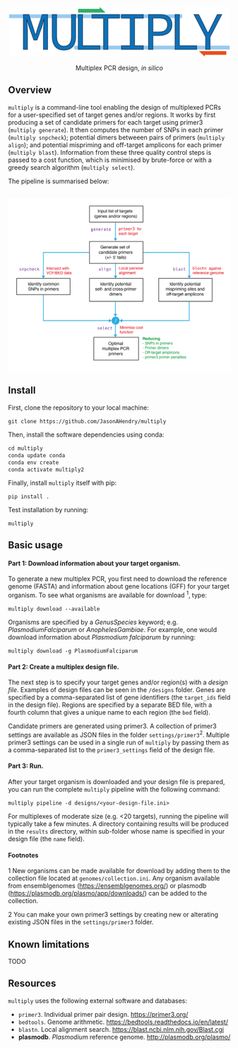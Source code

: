 <p align="center"><img src=".images/multiply-logo.png" width="500"></p>

<p align="center">Multiplex PCR design, <i>in silico</i></p>

## Overview
`multiply` is a command-line tool enabling the design of multiplexed PCRs for a user-specified set of target genes and/or regions. It works by first producing a set of candidate primers for each target using primer3 (`multiply generate`). It then computes the number of SNPs in each primer (`multiply snpcheck`); potential dimers betweeen pairs of primers (`multiply align`); and potential mispriming and off-target amplicons for each primer (`multiply blast`). Information from these three quality control steps is passed to a cost function, which is minimised by brute-force or with a greedy search algorithm (`multiply select`). 

The pipeline is summarised below:
<br></br>
<p align="center"><img src=".images/multiply-pipeline.png" width="700"></p>

## Install
First, clone the repository to your local machine:

```
git clone https://github.com/JasonAHendry/multiply
```
Then, install the software dependencies using conda:

```
cd multiply
conda update conda
conda env create
conda activate multiply2
```
Finally, install `multiply` itself with pip:

```
pip install .
```

Test installation by running:

```
multiply
```

## Basic usage

#### Part 1: Download information about your target organism.
To generate a new multiplex PCR, you first need to download the reference genome (FASTA) and information about gene locations (GFF) for your target organism. To see what organisms are available for download $^1$, type:

```
multiply download --available
```

Organisms are specified by a *GenusSpecies* keyword; e.g. *PlasmodiumFalciparum* or *AnophelesGambiae*. For example, one would download information about *Plasmodium falciparum* by running:

```
multiply download -g PlasmodiumFalciparum

```

#### Part 2: Create a multiplex design file.
The next step is to specify your target genes and/or region(s) with a *design file*. Examples of design files can be seen in the `/designs` folder. Genes are specified by a comma-separated list of gene identifiers (the `target_ids` field in the design file). Regions are specified by a separate BED file, with a fourth column that gives a unique name to each region (the `bed` field). 

Candidate primers are generated using primer3. A collection of primer3 settings are available as JSON files in the folder `settings/primer3`$^2$. Multiple primer3 settings can be used in a single run of `multiply` by passing them as a comma-separated list to the `primer3_settings` field of the design file.


#### Part 3: Run.

After your target organism is downloaded and your design file is prepared, you can run the complete `multiply` pipeline with the following command:

```
multiply pipeline -d designs/<your-design-file.ini>

```

For multiplexes of moderate size (e.g. <20 targets), running the pipeline will typically take a few minutes. A directory containing results will be produced in the `results` directory, within sub-folder whose name is specified in your design file (the `name` field).

#### Footnotes

$1$ New organisms can be made available for download by adding them to the collection file located at `genomes/collection.ini`. Any organism available from ensemblgenomes (https://ensemblgenomes.org/) or plasmodb (https://plasmodb.org/plasmo/app/downloads/) can be added to the collection.

$2$ You can make your own primer3 settings by creating new or alterating existing JSON files in the `settings/primer3` folder. 

## Known limitations
TODO

## Resources
`multiply` uses the following external software and databases:
- `primer3`. Individual primer pair design. https://primer3.org/
- `bedtools`. Genome arithmetic. https://bedtools.readthedocs.io/en/latest/
- `blastn`. Local alignment search. https://blast.ncbi.nlm.nih.gov/Blast.cgi
- **plasmodb**. *Plasmodium* reference genome. http://plasmodb.org/plasmo/
